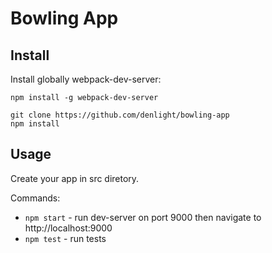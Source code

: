 # Bowling App

## Install

Install globally webpack-dev-server:

```
npm install -g webpack-dev-server
```

```
git clone https://github.com/denlight/bowling-app
npm install
```

## Usage

Create your app in src diretory.

Commands:

 - `npm start` - run dev-server on port 9000 then navigate to http://localhost:9000
 - `npm test` - run tests
